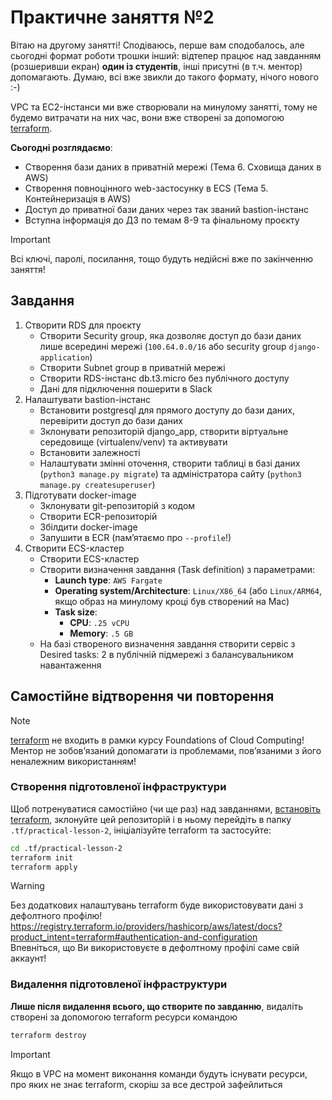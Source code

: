 # Практичне заняття №2

Вітаю на другому занятті! Сподіваюсь, перше вам сподобалось, але сьогодні формат роботи трошки інший: відтепер працює над завданням (розшеривши екран) **один із студентів**, інші присутні (в т.ч. ментор) допомагають. Думаю, всі вже звикли до такого формату, нічого нового :-)

VPC та EC2-інстанси ми вже створювали на минулому занятті, тому не будемо витрачати на них час, вони вже створені за допомогою [terraform](https://www.terraform.io/).

**Сьогодні розглядаємо**:

- Створення бази даних в приватній мережі (Тема 6. Сховища даних в AWS)
- Створення повноцінного web-застосунку в ECS (Тема 5. Контейнеризація в AWS)
- Доступ до приватної бази даних через так званий bastion-інстанс
- Вступна інформація до ДЗ по темам 8-9 та фінальному проєкту

> [!IMPORTANT]
> Всі ключі, паролі, посилання, тощо будуть недійсні вже по закінченню заняття!

## Завдання

1. Створити RDS для проєкту
   - Створити Security group, яка дозволяє доступ до бази даних лише всередині мережі (`100.64.0.0/16` або security group `django-application`)
   - Створити Subnet group в приватній мережі
   - Створити RDS-інстанс db.t3.micro без публічного доступу
   - Дані для підключення пошерити в Slack
2. Налаштувати bastion-інстанс
   - Встановити postgresql для прямого доступу до бази даних, перевірити доступ до бази даних
   - Зклонувати репозиторій django_app, створити віртуальне середовище (virtualenv/venv) та активувати
   - Встановити залежності
   - Налаштувати змінні оточення, створити таблиці в базі даних (`python3 manage.py migrate`) та адміністратора сайту (`python3 manage.py createsuperuser`)
3. Підготувати docker-image
   - Зклонувати git-репозиторій з кодом
   - Створити ECR-репозиторій
   - Збілдити docker-image
   - Запушити в ECR (памʼятаємо про `--profile`!)
4. Створити ECS-кластер
   - Створити ECS-кластер
   - Створити визначення завдання (Task definition) з параметрами:
     - **Launch type**: `AWS Fargate`
     - **Operating system/Architecture**: `Linux/X86_64` (або `Linux/ARM64`, якщо образ на минулому кроці був створений на Mac)
     - **Task size**:
       - **CPU**: `.25 vCPU`
       - **Memory**: `.5 GB`
   - На базі створеного визначення завдання створити сервіс з Desired tasks: 2 в публічній підмережі з балансувальником навантаження

## Самостійне відтворення чи повторення

> [!NOTE]
> [terraform](https://www.terraform.io/) не входить в рамки курсу Foundations of Cloud Computing!  
> Ментор не зобовʼязаний допомагати із проблемами, повʼязаними з його неналежним використанням!

### Створення підготовленої інфраструктури

Щоб потренуватися самостійно (чи ще раз) над завданнями, [встановіть terraform](https://developer.hashicorp.com/terraform/install), зклонуйте цей репозиторій і в ньому перейдіть в папку `.tf/practical-lesson-2`, ініціалізуйте terraform та застосуйте:

```bash
cd .tf/practical-lesson-2
terraform init
terraform apply
```

> [!WARNING]
> Без додаткових налаштувань terraform буде використовувати дані з дефолтного профілю!  
> https://registry.terraform.io/providers/hashicorp/aws/latest/docs?product_intent=terraform#authentication-and-configuration  
> Впевніться, що Ви використовуєте в дефолтному профілі саме свій аккаунт!

### Видалення підготовленої інфраструктури

**Лише після видалення всього, що створите по завданню**, видаліть створені за допомогою terraform ресурси командою

```bash
terraform destroy
```

> [!IMPORTANT]
> Якщо в VPC на момент виконання команди будуть існувати ресурси, про яких не знає terraform, скоріш за все дестрой зафейлиться
